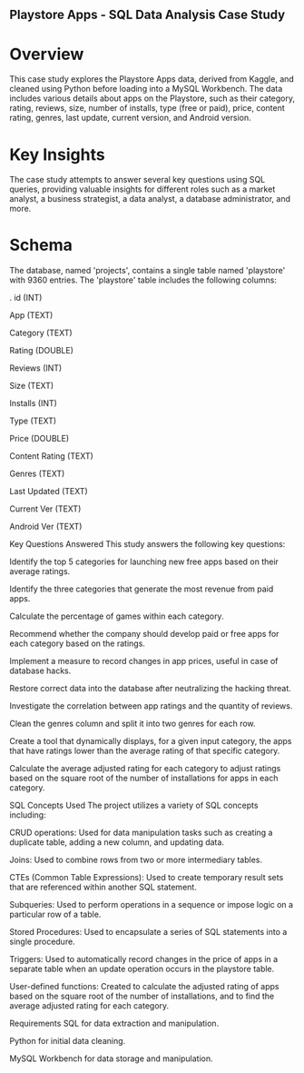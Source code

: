 ## Playstore Apps - SQL Data Analysis Case Study

# Overview

This case study explores the Playstore Apps data, derived from Kaggle, and cleaned using Python before loading into a MySQL Workbench. The data includes various details about apps on the Playstore, such as their category, rating, reviews, size, number of installs, type (free or paid), price, content rating, genres, last update, current version, and Android version.


# Key Insights
The case study attempts to answer several key questions using SQL queries, providing valuable insights for different roles such as a market analyst, a business strategist, a data analyst, a database administrator, and more.

# Schema
The database, named 'projects', contains a single table named 'playstore' with 9360 entries. The 'playstore' table includes the following columns:

. id (INT)

App (TEXT)

Category (TEXT)

Rating (DOUBLE)

Reviews (INT)

Size (TEXT)

Installs (INT)

Type (TEXT)

Price (DOUBLE)

Content Rating (TEXT)

Genres (TEXT)

Last Updated (TEXT)

Current Ver (TEXT)

Android Ver (TEXT)

Key Questions Answered
This study answers the following key questions:

Identify the top 5 categories for launching new free apps based on their average ratings.

Identify the three categories that generate the most revenue from paid apps.

Calculate the percentage of games within each category.

Recommend whether the company should develop paid or free apps for each category based on the ratings.

Implement a measure to record changes in app prices, useful in case of database hacks.

Restore correct data into the database after neutralizing the hacking threat.

Investigate the correlation between app ratings and the quantity of reviews.

Clean the genres column and split it into two genres for each row.

Create a tool that dynamically displays, for a given input category, the apps that have ratings lower than the average rating of that specific category.

Calculate the average adjusted rating for each category to adjust ratings based on the square root of the number of installations for apps in each category.

SQL Concepts Used
The project utilizes a variety of SQL concepts including:

CRUD operations: Used for data manipulation tasks such as creating a duplicate table, adding a new column, and updating data.

Joins: Used to combine rows from two or more intermediary tables.

CTEs (Common Table Expressions): Used to create temporary result sets that are referenced within another SQL statement.

Subqueries: Used to perform operations in a sequence or impose logic on a particular row of a table.

Stored Procedures: Used to encapsulate a series of SQL statements into a single procedure.

Triggers: Used to automatically record changes in the price of apps in a separate table when an update operation occurs in the playstore table.

User-defined functions: Created to calculate the adjusted rating of apps based on the square root of the number of installations, and to find the average adjusted rating for each category.

Requirements
SQL for data extraction and manipulation.

Python for initial data cleaning.

MySQL Workbench for data storage and manipulation.
